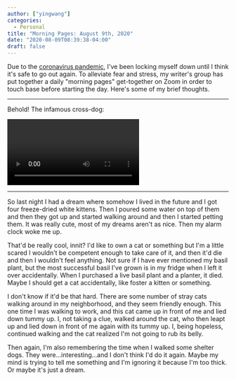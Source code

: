 ```yaml
---
author: ["yingwang"]
categories:
  - Personal
title: "Morning Pages: August 9th, 2020"
date: "2020-08-09T08:39:38-04:00"
draft: false
---
```


Due to the [coronavirus
pandemic](https://en.wikipedia.org/wiki/2019-20_coronavirus_pandemic), I've been
locking myself down until I think it's safe to go out again. To alleviate fear
and stress, my writer's group has put together a daily "morning pages"
get-together on Zoom in order to touch base before starting the day. Here's some
of my brief thoughts.

__________

Behold! The infamous cross-dog:

![cross-dog](/video/posts/2020/08/09/morning_pages.mp4)

__________

So last night I had a dream where somehow I lived in the future and I got four
freeze-dried white kittens. Then I poured some water on top of them and then
they got up and started walking around and then I started petting them. It was
really cute, most of my dreams aren't as nice. Then my alarm clock woke me up.

That'd be really cool, innit? I'd like to own a cat or something but I'm a
little scared I wouldn't be competent enough to take care of it, and then it'd
die and then I wouldn't feel anything. Not sure if I have ever mentioned my
basil plant, but the most successful basil I've grown is in my fridge when I
left it over accidentally. When I purchased a live basil plant and a planter, it
died. Maybe I should get a cat accidentally, like foster a kitten or something.

I don't know if it'd be that hard. There are some number of stray cats walking
around in my neighborhood, and they seem friendly enough. This one time I was
walking to work, and this cat came up in front of me and lied down tummy up. I,
not taking a clue, walked around the cat, who then leapt up and lied down in
front of me again with its tummy up. I, being hopeless, continued walking and
the cat realized I'm not going to rub its belly.

Then again, I'm also remembering the time when I walked some shelter dogs. They
were...interesting...and I don't think I'd do it again. Maybe my mind is trying
to tell me something and I'm ignoring it because I'm too thick. Or maybe it's
just a dream.
